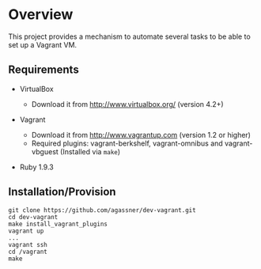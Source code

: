 # Overview

This project provides a mechanism to automate several tasks to be able to set up a Vagrant VM.

## Requirements

* VirtualBox
    - Download it from http://www.virtualbox.org/ (version 4.2+)

* Vagrant
    - Download it from http://www.vagrantup.com (version 1.2 or higher)
    - Required plugins: vagrant-berkshelf, vagrant-omnibus and vagrant-vbguest (Installed via `make`)

* Ruby 1.9.3

## Installation/Provision

```
git clone https://github.com/agassner/dev-vagrant.git
cd dev-vagrant
make install_vagrant_plugins
vagrant up
...
vagrant ssh
cd /vagrant
make
```